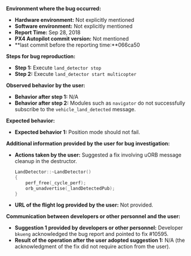 **Environment where the bug occurred:**

- **Hardware environment:** Not explicitly mentioned
- **Software environment:** Not explicitly mentioned
- **Report Time:** Sep 28, 2018
- **PX4 Autopilot commit version:** Not mentioned
- **last commit before the reporting time:**066ca50

**Steps for bug reproduction:**

- **Step 1:** Execute `land_detector stop`
- **Step 2:** Execute `land_detector start multicopter`

**Observed behavior by the user:**

- **Behavior after step 1:** N/A
- **Behavior after step 2:** Modules such as `navigator` do not successfully subscribe to the `vehicle_land_detected` message.

**Expected behavior:**

- **Expected behavior 1:** Position mode should not fail.
  

**Additional information provided by the user for bug investigation:**

- **Actions taken by the user:** Suggested a fix involving uORB message cleanup in the destructor.

  ```cpp
  LandDetector::~LandDetector()
  {
      perf_free(_cycle_perf);
      orb_unadvertise(_landDetectedPub);
  }
  ```

- **URL of the flight log provided by the user:** Not provided.

**Communication between developers or other personnel and the user:**

- **Suggestion 1 provided by developers or other personnel:** Developer `bkueng` acknowledged the bug report and pointed to fix #10595.
- **Result of the operation after the user adopted suggestion 1:** N/A (the acknowledgment of the fix did not require action from the user).
